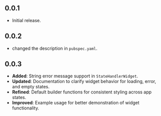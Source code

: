 ## 0.0.1

* Initial release.

## 0.0.2

* changed the description in `pubspec.yaml`.

## 0.0.3

- **Added**: String error message support in `StateHandlerWidget`.
- **Updated**: Documentation to clarify widget behavior for loading, error, and empty states.
- **Refined**: Default builder functions for consistent styling across app states.
- **Improved**: Example usage for better demonstration of widget functionality.

